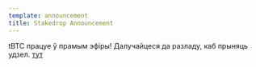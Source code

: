 ```yaml
---
template: announcement
title: Stakedrop Announcement
---
```

tBTC працуе ў прамым эфіры! Далучайцеся да разладу, каб прыняць удзел. [тут](https://chat.tbtc.network/)
